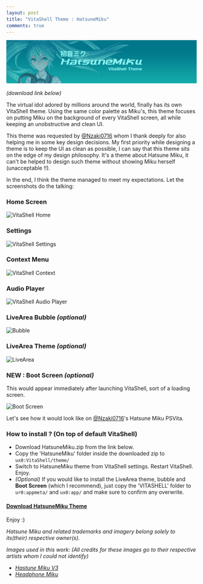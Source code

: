 ```yaml
---
layout: post
title: "VitaShell Theme : HatsuneMiku"
comments: true
---
```


![HatsuneMiku theme header](/images/content/hatsune-miku-header.png)

*(download link below)*

The virtual idol adored by millions around the world, finally has its own VitaShell theme. Using the same color palette as Miku's, this theme focuses on putting Miku on the background of every VitaShell screen, all while keeping an unobstructive and clean UI.
<!--more-->

This theme was requested by [@Nzaki0716](https://twitter.com/Nzaki0716) whom I thank deeply for also helping me in some key design decisions. My first priority while designing a theme is to keep the UI as clean as possible, I can say that this theme sits on the edge of my design philosophy. It's a theme about Hatsune Miku, it can't be helped to design such theme without showing Miku herself (unacceptable !!). 

In the end, I think the theme managed to meet my expectations. Let the screenshots do the talking:

### Home Screen

![VitaShell Home](https://i.imgur.com/AhswQDF.jpg)

### Settings

![VitaShell Settings](https://i.imgur.com/bsV2Iut.jpg)

### Context Menu

![VitaShell Context](https://i.imgur.com/jMVURJ3.jpg)

### Audio Player

![VitaShell Audio Player](https://i.imgur.com/L8x49un.jpg)

### LiveArea Bubble *(optional)*

![Bubble](https://i.imgur.com/IqjiWyt.jpg)

### LiveArea Theme *(optional)*

![LiveArea](https://i.imgur.com/A7gc423.jpg)

### NEW : Boot Screen *(optional)*

This would appear immediately after launching VitaShell, sort of a loading screen.

![Boot Screen](https://i.imgur.com/Tm8iAfw.png)

Let's see how it would look like on [@Nzaki0716](https://twitter.com/Nzaki0716)'s Hatsune Miku PSVita.

### How to install ? (On top of default VitaShell)

- Download HatsuneMiku.zip from the link below.
- Copy the 'HatsuneMiku' folder inside the downloaded zip to `ux0:VitaShell/theme/`
- Switch to HatsuneMiku theme from VitaShell settings. Restart VitaShell. Enjoy.
- *(Optional)* If you would like to install the LiveArea theme, bubble and **Boot Screen** (which I recommend), just copy the 'VITASHELL' folder to `ur0:appmeta/` and `ux0:app/` and make sure to confirm any overwrite.

#### [Download HatsuneMiku Theme](https://mega.nz/#!uM52RJoI!7IgcvXmt-uR1VMAuWOMjlBgB8quW1W4u-HVL2mCj3PA)

Enjoy :)

*Hatsune Miku and related trademarks and imagery belong solely to its(their) respective owner(s).*

*Images used in this work: (All credits for these images go to their respective artists whom I could not identify)*

- *[Hastune Miku V3](http://zedd.wikia.com/wiki/File:Hatsune_Miku_V3.png)*
- *[Headphone Miku](https://www.pinterest.com/pin/108579040995132530/)*